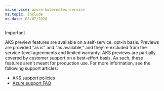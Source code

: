 ```yaml
---
ms.service: azure-kubernetes-service
ms.topic: include
ms.date: 08/07/2020
---
```


> [!IMPORTANT]
> AKS preview features are available on a self-service, opt-in basis. Previews are provided "as is" and "as available," and they're excluded from the service-level agreements and limited warranty. AKS previews are partially covered by customer support on a best-effort basis. As such, these features aren't meant for production use. For more information, see the following support articles:
>
> - [AKS support policies](../../support-policies.md)
> - [Azure support FAQ](../../faq.md)